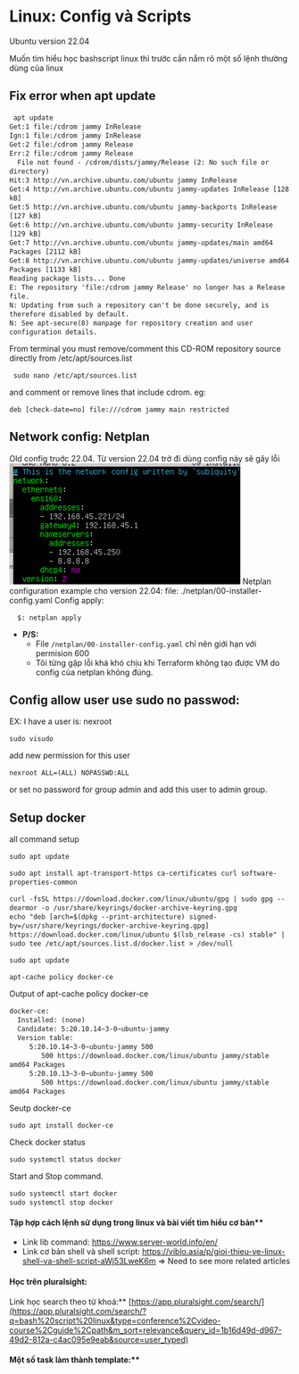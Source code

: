 # Linux: Config và Scripts

Ubuntu version 22.04

Muốn tìm hiểu học bashscript linux thì trước cần nắm rõ một số lệnh thường dùng của linux

## Fix error when apt update
```
 apt update
Get:1 file:/cdrom jammy InRelease
Ign:1 file:/cdrom jammy InRelease
Get:2 file:/cdrom jammy Release
Err:2 file:/cdrom jammy Release
  File not found - /cdrom/dists/jammy/Release (2: No such file or directory)
Hit:3 http://vn.archive.ubuntu.com/ubuntu jammy InRelease
Get:4 http://vn.archive.ubuntu.com/ubuntu jammy-updates InRelease [128 kB]
Get:5 http://vn.archive.ubuntu.com/ubuntu jammy-backports InRelease [127 kB]
Get:6 http://vn.archive.ubuntu.com/ubuntu jammy-security InRelease [129 kB]
Get:7 http://vn.archive.ubuntu.com/ubuntu jammy-updates/main amd64 Packages [2112 kB]
Get:8 http://vn.archive.ubuntu.com/ubuntu jammy-updates/universe amd64 Packages [1133 kB]
Reading package lists... Done                               
E: The repository 'file:/cdrom jammy Release' no longer has a Release file.
N: Updating from such a repository can't be done securely, and is therefore disabled by default.
N: See apt-secure(8) manpage for repository creation and user configuration details.
```
From terminal you must remove/comment this CD-ROM repository source directly from /etc/apt/sources.list
```
 sudo nano /etc/apt/sources.list
```
and comment or remove lines that include cdrom. eg:
```
deb [check-date=no] file:///cdrom jammy main restricted
```

## Network config: Netplan


Old config truớc 22.04. Từ version 22.04 trở đi dùng config này sẽ gây lỗi
![img](./.img/old-netplan-config.png)
Netplan configuration example cho version 22.04:
file: ./netplan/00-installer-config.yaml
Config apply:

```
  $: netplan apply
```

- **P/S:**
  - File `/netplan/00-installer-config.yaml` chỉ nên giới hạn với permision 600
  - Tôi từng gặp lỗi khá khó chịu khi Terraform không tạo được VM do config của netplan không đúng.
## Config allow user use sudo no passwod:
EX: I have a user is: nexroot
```
sudo visudo
```
add new permission for this user
```
nexroot ALL=(ALL) NOPASSWD:ALL
```
or set no password for group admin and add this user to admin group.

## Setup docker
all command setup
```
sudo apt update
```
```
sudo apt install apt-transport-https ca-certificates curl software-properties-common
```
```
curl -fsSL https://download.docker.com/linux/ubuntu/gpg | sudo gpg --dearmor -o /usr/share/keyrings/docker-archive-keyring.gpg
echo "deb [arch=$(dpkg --print-architecture) signed-by=/usr/share/keyrings/docker-archive-keyring.gpg] https://download.docker.com/linux/ubuntu $(lsb_release -cs) stable" | sudo tee /etc/apt/sources.list.d/docker.list > /dev/null
```
```
sudo apt update
```
```
apt-cache policy docker-ce
```
Output of apt-cache policy docker-ce

```
docker-ce:
  Installed: (none)
  Candidate: 5:20.10.14~3-0~ubuntu-jammy
  Version table:
     5:20.10.14~3-0~ubuntu-jammy 500
        500 https://download.docker.com/linux/ubuntu jammy/stable amd64 Packages
     5:20.10.13~3-0~ubuntu-jammy 500
        500 https://download.docker.com/linux/ubuntu jammy/stable amd64 Packages
```
Seutp docker-ce
```
sudo apt install docker-ce
```

Check docker status
```
sudo systemctl status docker
```
Start and Stop command.
```
sudo systemctl start docker
sudo systemctl stop docker
```

#### Tập hợp cách lệnh sử dụng trong linux và bài viết tìm hiểu cơ bản**

- Link lib command:  https://www.server-world.info/en/
- Link cơ bản shell và shell script: https://viblo.asia/p/gioi-thieu-ve-linux-shell-va-shell-script-aWj53LweK6m => Need to see more related articles

#### Học trên pluralsight: 

Link học search theo từ khoá:** [https://app.pluralsight.com/search/](https://app.pluralsight.com/search/?q=bash%20script%20linux&type=conference%2Cvideo-course%2Cguide%2Cpath&m_sort=relevance&query_id=1b16d49d-d967-49d2-812a-c4ac095e9eab&source=user_typed)

#### Một số task làm thành template:**
